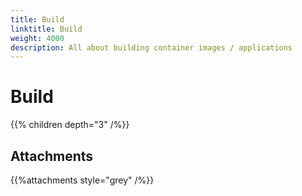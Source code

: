 ```yaml
---
title: Build
linktitle: Build
weight: 4000
description: All about building container images / applications
---
```

# Build

{{% children depth="3" /%}}


## Attachments

{{%attachments style="grey" /%}}